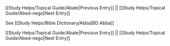 [[Study Helps/Topical Guide/Abate|Previous Entry]]  ||  [[Study Helps/Topical Guide/Abed-nego|Next Entry]]

 See [[Study Helps/Bible Dictionary/Abba|BD Abba]]

[[Study Helps/Topical Guide/Abate|Previous Entry]]  ||  [[Study Helps/Topical Guide/Abed-nego|Next Entry]]